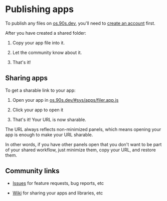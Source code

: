 # Publishing apps

To publish any files on [os.90s.dev](${OSHOST}),
you'll need to [create an account](/creating-an-account.html) first.

After you have created a shared folder:

1. Copy your app file into it.

2. Let the community know about it.

3. That's it!

## Sharing apps

To get a sharable link to your app:

1. Open your app in [os.90s.dev/#sys/apps/filer.app.js](${OSHOST}/#sys/apps/filer.app.js@net/)

2. Click your app to open it

3. That's it! Your URL is now sharable.

The URL always reflects non-minimized panels,
which means opening your app is enough to
make your URL sharable.

In other words,
if you have other panels open that you don't
want to be part of your shared workflow,
just minimize them, copy your URL,
and restore them.


## Community links

- [Issues](https://github.com/ppl-90s-dev/ppl/issues) for feature requests, bug reports, etc

- [Wiki](https://github.com/ppl-90s-dev/ppl/wiki) for sharing your apps and libraries, etc
